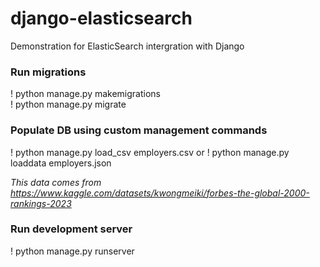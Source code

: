 # django-elasticsearch
Demonstration for ElasticSearch intergration with Django

### Run migrations
! python manage.py makemigrations <br>
! python manage.py migrate

### Populate DB using custom management commands
! python manage.py load_csv employers.csv
or
! python manage.py loaddata employers.json

<i>This data comes from https://www.kaggle.com/datasets/kwongmeiki/forbes-the-global-2000-rankings-2023</i>

### Run development server
! python manage.py runserver

